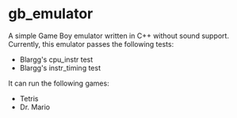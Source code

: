 # gb_emulator
A simple Game Boy emulator written in C++ without sound support. Currently, this emulator passes the following tests:
* Blargg's cpu_instr test
* Blargg's instr_timing test

It can run the following games:
* Tetris
* Dr. Mario

